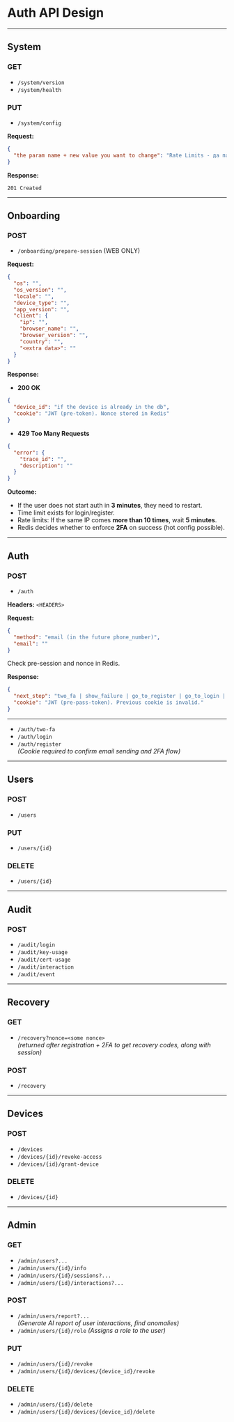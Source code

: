 # Auth API Design

---

## System

### GET
- `/system/version`
- `/system/health`

### PUT
- `/system/config`

**Request:**
```json
{
  "the param name + new value you want to change": "Rate Limits - да пазя таблица с rate limits за всеки endpoint?"
}
```

**Response:**
```http
201 Created
```

---

## Onboarding

### POST
- `/onboarding/prepare-session` (WEB ONLY)

**Request:**
```json
{
  "os": "",
  "os_version": "",
  "locale": "",
  "device_type": "",
  "app_version": "",
  "client": {
    "ip": "",
    "browser_name": "",
    "browser_version": "",
    "country": "",
    "<extra data>": ""
  }
}
```

**Response:**
- **200 OK**
```json
{
  "device_id": "if the device is already in the db",
  "cookie": "JWT (pre-token). Nonce stored in Redis"
}
```

- **429 Too Many Requests**
```json
{
  "error": {
    "trace_id": "",
    "description": ""
  }
}
```

**Outcome:**
- If the user does not start auth in **3 minutes**, they need to restart.
- Time limit exists for login/register.
- Rate limits: If the same IP comes **more than 10 times**, wait **5 minutes**.
- Redis decides whether to enforce **2FA** on success (hot config possible).

---

## Auth

### POST
- `/auth`

**Headers:** `<HEADERS>`

**Request:**
```json
{
  "method": "email (in the future phone_number)",
  "email": ""
}
```

Check pre-session and nonce in Redis.

**Response:**
```json
{
  "next_step": "two_fa | show_failure | go_to_register | go_to_login | block",
  "cookie": "JWT (pre-pass-token). Previous cookie is invalid."
}
```

---

- `/auth/two-fa`
- `/auth/login`
- `/auth/register`  
  *(Cookie required to confirm email sending and 2FA flow)*

---

## Users

### POST
- `/users`

### PUT
- `/users/{id}`

### DELETE
- `/users/{id}`

---

## Audit

### POST
- `/audit/login`
- `/audit/key-usage`
- `/audit/cert-usage`
- `/audit/interaction`
- `/audit/event`

---

## Recovery

### GET
- `/recovery?nonce=<some nonce>`  
  *(returned after registration + 2FA to get recovery codes, along with session)*

### POST
- `/recovery`

---

## Devices

### POST
- `/devices`
- `/devices/{id}/revoke-access`
- `/devices/{id}/grant-device`

### DELETE
- `/devices/{id}`

---

## Admin

### GET
- `/admin/users?...`
- `/admin/users/{id}/info`
- `/admin/users/{id}/sessions?...`
- `/admin/users/{id}/interactions?...`

### POST
- `/admin/users/report?...`  
  *(Generate AI report of user interactions, find anomalies)*
- `/admin/users/{id}/role`
  *(Assigns a role to the user)*
### PUT
- `/admin/users/{id}/revoke`
- `/admin/users/{id}/devices/{device_id}/revoke`

### DELETE
- `/admin/users/{id}/delete`
- `/admin/users/{id}/devices/{device_id}/delete`
